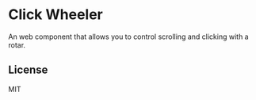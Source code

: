 # Click Wheeler

An web component that allows you to control scrolling and clicking with a rotar.

## License

MIT